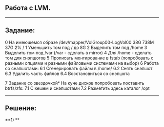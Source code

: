 ## Работа с LVM.

---
Задание:
---

0 На имеющемся образе /dev/mapper/VolGroup00-LogVol00 38G 738M 37G 2% /
1 Уменьшить том под / до 8G
2 Выделить том под /home
3 Выделить том под /var (/var - сделать в mirror)
4 Для /home - сделать том для снэпшотов
5 Прописать монтирование в fstab (попробовать с разными опциями и разными файловыми системами на выбор)
6 Работа со снапшотами:
6.1 Сгенерировать файлы в /home/
6.2 Снять снэпшот
6.3 Удалить часть файлов
6.4 Восстановиться со снэпшота

7 Задание со звездочкой*
На куче дисков попробовать поставить btrfs/zfs:
7.1 С кешем и снэпшотами
7.2 Разметить здесь каталог /opt

---
Решение:
---

**1) **
